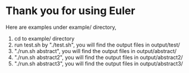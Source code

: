 # Thank you for using Euler

Here are examples under example/ directory, 

1. cd to example/ directory
2. run test.sh by "./test.sh", you will find the output files in output/test/
3. "./run.sh abstract", you will find the output files in output/abstract/
4. "./run.sh abstract2", you will find the output files in output/abstract2/
4. "./run.sh abstract3", you will find the output files in output/abstract3/
